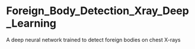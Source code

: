 # Foreign_Body_Detection_Xray_Deep_Learning
A deep neural network trained to detect foreign bodies on chest X-rays
